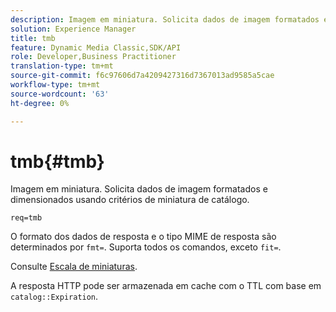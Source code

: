 ```yaml
---
description: Imagem em miniatura. Solicita dados de imagem formatados e dimensionados usando critérios de miniatura de catálogo.
solution: Experience Manager
title: tmb
feature: Dynamic Media Classic,SDK/API
role: Developer,Business Practitioner
translation-type: tm+mt
source-git-commit: f6c97606d7a4209427316d7367013ad9585a5cae
workflow-type: tm+mt
source-wordcount: '63'
ht-degree: 0%

---
```



# tmb{#tmb}

Imagem em miniatura. Solicita dados de imagem formatados e dimensionados usando critérios de miniatura de catálogo.

`req=tmb`

O formato dos dados de resposta e o tipo MIME de resposta são determinados por `fmt=`. Suporta todos os comandos, exceto `fit=`.

Consulte [Escala de miniaturas](../../../../../../is-api/http-ref/image-serving-api-ref/c-http-protocol-reference/c-notes-on-server-behavior/r-thumbnail-scaling.md#reference-0f71817f721d4913b34816758d69b07f).

A resposta HTTP pode ser armazenada em cache com o TTL com base em `catalog::Expiration`.
